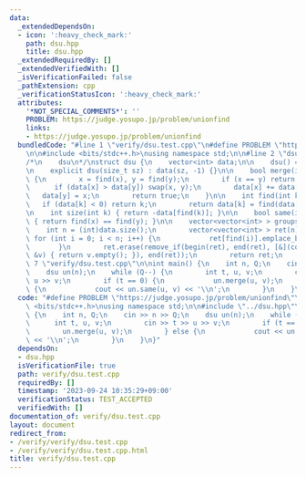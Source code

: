 ```yaml
---
data:
  _extendedDependsOn:
  - icon: ':heavy_check_mark:'
    path: dsu.hpp
    title: dsu.hpp
  _extendedRequiredBy: []
  _extendedVerifiedWith: []
  _isVerificationFailed: false
  _pathExtension: cpp
  _verificationStatusIcon: ':heavy_check_mark:'
  attributes:
    '*NOT_SPECIAL_COMMENTS*': ''
    PROBLEM: https://judge.yosupo.jp/problem/unionfind
    links:
    - https://judge.yosupo.jp/problem/unionfind
  bundledCode: "#line 1 \"verify/dsu.test.cpp\"\n#define PROBLEM \"https://judge.yosupo.jp/problem/unionfind\"\
    \n\n#include <bits/stdc++.h>\nusing namespace std;\n\n#line 2 \"dsu.hpp\"\n\n\
    /*\n    dsu\n*/\nstruct dsu {\n    vector<int> data;\n\n    dsu() = default;\n\
    \n    explicit dsu(size_t sz) : data(sz, -1) {}\n\n    bool merge(int x, int y)\
    \ {\n        x = find(x), y = find(y);\n        if (x == y) return false;\n  \
    \      if (data[x] > data[y]) swap(x, y);\n        data[x] += data[y];\n     \
    \   data[y] = x;\n        return true;\n    }\n\n    int find(int k) {\n     \
    \   if (data[k] < 0) return k;\n        return data[k] = find(data[k]);\n    }\n\
    \n    int size(int k) { return -data[find(k)]; }\n\n    bool same(int x, int y)\
    \ { return find(x) == find(y); }\n\n    vector<vector<int> > groups() {\n    \
    \    int n = (int)data.size();\n        vector<vector<int> > ret(n);\n       \
    \ for (int i = 0; i < n; i++) {\n            ret[find(i)].emplace_back(i);\n \
    \       }\n        ret.erase(remove_if(begin(ret), end(ret), [&](const vector<int>\
    \ &v) { return v.empty(); }), end(ret));\n        return ret;\n    }\n};\n#line\
    \ 7 \"verify/dsu.test.cpp\"\n\nint main() {\n    int n, Q;\n    cin >> n >> Q;\n\
    \    dsu un(n);\n    while (Q--) {\n        int t, u, v;\n        cin >> t >>\
    \ u >> v;\n        if (t == 0) {\n            un.merge(u, v);\n        } else\
    \ {\n            cout << un.same(u, v) << '\\n';\n        }\n    }\n}\n"
  code: "#define PROBLEM \"https://judge.yosupo.jp/problem/unionfind\"\n\n#include\
    \ <bits/stdc++.h>\nusing namespace std;\n\n#include \"../dsu.hpp\"\n\nint main()\
    \ {\n    int n, Q;\n    cin >> n >> Q;\n    dsu un(n);\n    while (Q--) {\n  \
    \      int t, u, v;\n        cin >> t >> u >> v;\n        if (t == 0) {\n    \
    \        un.merge(u, v);\n        } else {\n            cout << un.same(u, v)\
    \ << '\\n';\n        }\n    }\n}"
  dependsOn:
  - dsu.hpp
  isVerificationFile: true
  path: verify/dsu.test.cpp
  requiredBy: []
  timestamp: '2023-09-24 10:35:29+09:00'
  verificationStatus: TEST_ACCEPTED
  verifiedWith: []
documentation_of: verify/dsu.test.cpp
layout: document
redirect_from:
- /verify/verify/dsu.test.cpp
- /verify/verify/dsu.test.cpp.html
title: verify/dsu.test.cpp
---
```

